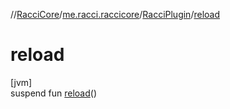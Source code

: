 //[RacciCore](../../../index.md)/[me.racci.raccicore](../index.md)/[RacciPlugin](index.md)/[reload](reload.md)

# reload

[jvm]\
suspend fun [reload](reload.md)()
